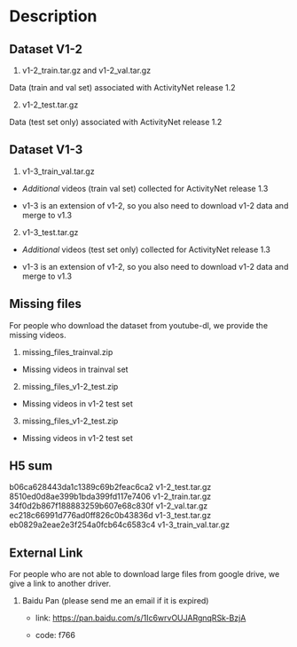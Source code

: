 
# Description

## Dataset V1-2

1. v1-2\_train.tar.gz and v1-2\_val.tar.gz

Data (train and val set) associated with ActivityNet release 1.2

2. v1-2\_test.tar.gz

Data (test set only) associated with ActivityNet release 1.2

## Dataset V1-3

1. v1-3\_train\_val.tar.gz

  - *Additional* videos (train val set) collected for ActivityNet release 1.3

  - v1-3 is an extension of v1-2, so you also need to download v1-2 data and merge to v1.3 

2. v1-3\_test.tar.gz

  - *Additional* videos (test set only) collected for ActivityNet release 1.3

  - v1-3 is an extension of v1-2, so you also need to download v1-2 data and merge to v1.3 

## Missing files

For people who download the dataset from youtube-dl, we provide the missing videos.

1. missing_files_trainval.zip

  - Missing videos in trainval set

2. missing_files_v1-2_test.zip

  - Missing videos in v1-2 test set

3. missing_files_v1-2_test.zip

  - Missing videos in v1-2 test set

## H5 sum
b06ca628443da1c1389c69b2feac6ca2  v1-2_test.tar.gz
8510ed0d8ae399b1bda399fd117e7406  v1-2_train.tar.gz
34f0d2b867f188883259b607e68c830f  v1-2_val.tar.gz
ec218c66991d776ad0ff826c0b43836d  v1-3_test.tar.gz
eb0829a2eae2e3f254a0fcb64c6583c4  v1-3_train_val.tar.gz

## External Link

For people who are not able to download large files from google drive, we give a link to another driver. 

1. Baidu Pan (please send me an email if it is expired)

    - link: https://pan.baidu.com/s/1Ic6wrvOUJARgnqRSk-BzjA 

    - code: f766


